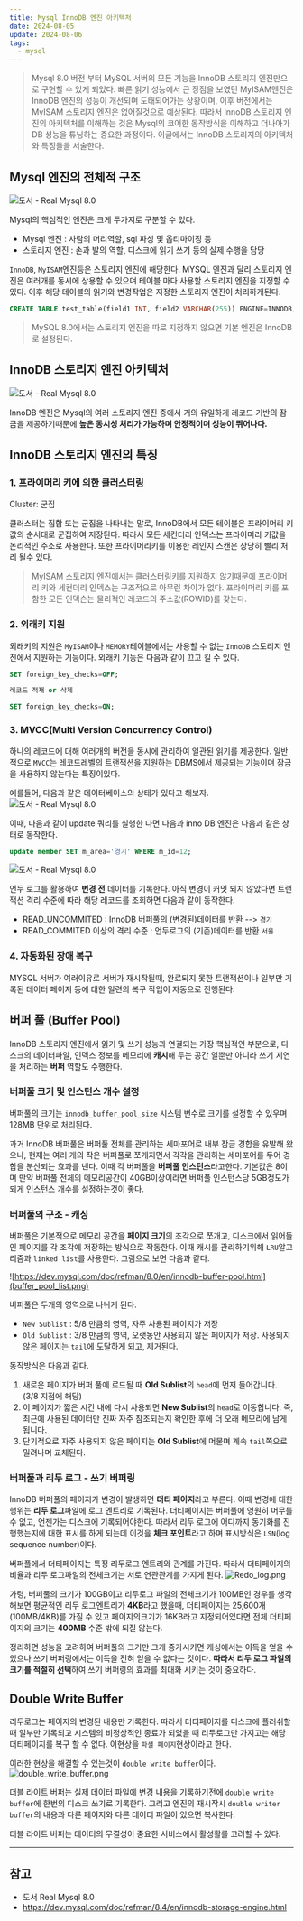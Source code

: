 ```yaml
---
title: Mysql InnoDB 엔진 아키텍처
date: 2024-08-05
update: 2024-08-06
tags: 
  - mysql 
---
```


> Mysql 8.0 버전 부터 MySQL 서버의 모든 기능을 InnoDB 스토리지 엔진만으로 구현할 수 있게 되었다. 빠른 읽기 성능에서 큰 장점을 보였던
> MyISAM엔진은 InnoDB 엔진의 성능이 개선되며 도태되어가는 상황이며, 이후 버전에서는 MyISAM 스토리지 엔진은 없어질것으로 예상된다.
> 따라서 InnoDB 스토리지 엔진의 아키텍처를 이해하는 것은 Mysql의 코어한 동작방식을 이해하고 더나아가 DB 성능을 튜닝하는 중요한 과정이다.
> 이글에서는 InnoDB 스토리지의 아키텍처와 특징들을 서술한다.

## Mysql 엔진의 전체적 구조
![도서 - Real Mysql 8.0](mysql_engine_architecture.png)

Mysql의 핵심적인 엔진은 크게 두가지로 구분할 수 있다.
+ Mysql 엔진 : 사람의 머리역할, sql 파싱 및 옵티마이징 등
+ 스토리지 엔진 : 손과 발의 역할, 디스크에 읽기 쓰기 등의 실제 수행을 담당

`InnoDB`, `MyISAM`엔진등은 스토리지 엔진에 해당한다. MYSQL 엔진과 달리 스토리지 엔진은 
여러개를 동시에 상용할 수 있으며 테이블 마다 사용할 스토리지 엔진을 지정할 수 있다. 이후 해당 테이블의
읽기와 변경작업은 지정한 스토리지 엔진이 처리하게된다.

```sql
CREATE TABLE test_table(field1 INT, field2 VARCHAR(255)) ENGINE=INNODB;
```

> MySQL 8.0에서는  스토리지 엔진을 따로 지정하지 않으면 기본 엔진은 InnoDB로 설정된다.

## InnoDB 스토리지 엔진 아키텍처
![도서 - Real Mysql 8.0](innodb_architecture.png)

InnoDB 엔진은 Mysql의 여러 스토리지 엔진 중에서 거의 유일하게 레코드 기반의 잠금을 제공하기때문에
**높은 동시성 처리가 가능하며 안정적이며 성능이 뛰어나다.**


## InnoDB 스토리지 엔진의 특징
### 1. 프라이머리 키에 의한 클러스터링

Cluster: 군집

클러스터는 집합 또는 군집을 나타내는 말로, InnoDB에서 모든 테이블은 프라이머리 키값의 순서대로 군집하여 저장된다. 따라서
모든 세컨더리 인덱스는 프라이머리 키값을 논리적인 주소로 사용한다. 또한 프라이머리키를 이용한 레인지 스캔은 상당히 빨리 처리 될수 있다.

> MyISAM 스토리지 엔진에서는 클러스터링키를 지원하지 않기때문에 프라이머리 키와 세컨더리 인덱스는 구조적으로 아무런 차이가 없다.
> 프라이머리 키를 포함한 모든 인덱슨는 물리적인 레코드의 주소값(ROWID)를 갖는다.


### 2. 외래키 지원
외래키의 지원은 `MyISAM`이나 `MEMORY`테이블에서는 사용할 수 없는 `InnoDB` 스토리지 엔진에서 지원하는 기능이다.
외래키 기능은 다음과 같이 끄고 킬 수 있다.

```sql
SET foreign_key_checks=OFF;

레코드 적재 or 삭제 

SET foreign_key_checks=ON;
```

### 3. MVCC(Multi Version Concurrency Control)
하나의 레코드에 대해 여러개의 버전을 동시에 관리하여 일관된 읽기를 제공한다. 일반적으로 `MVCC`는 레코드레벨의 트랜잭션을 지원하는 DBMS에서
제공되는 기능이며 잠금을 사용하지 않는다는 특징이있다.

예를들어, 다음과 같은 데이터베이스의 상태가 있다고 해보자.
![도서 - Real Mysql 8.0](ex1.png)

이때, 다음과 같이 update 쿼리를 실행한 다면 다음과 inno DB 엔진은 다음과 같은 상태로 동작한다.
```sql
update member SET m_area='경기' WHERE m_id=12;
```

![도서 - Real Mysql 8.0](ex2.png)

언두 로그를 활용하여 **변경 전** 데이터를 기록한다.
아직 변경이 커밋 되지 않았다면 트랜잭션 격리 수준에 따라 해당 레코드를 조회하면 다음과 같이 동작한다.
+ READ_UNCOMMITED : InnoDB 버퍼풀의 (변경된)데이터를 반환 --> `경기`
+ READ_COMMITED 이상의 격리 수준 : 언두로그의 (기존)데이터를 반환 `서울`

### 4. 자동화된 장애 복구
MYSQL 서버가 여러이유로 서버가 재시작될때, 완료되지 못한 트랜잭션이나 일부만 기록된 데이터 페이지 등에 대한 일련의 복구 작업이
자동으로 진행된다.

## 버퍼 풀 (Buffer Pool)

InnoDB 스토리지 엔진에서 읽기 및 쓰기 성능과 연결되는 가장 핵심적인 부분으로, 디스크의 데이터파일, 인덱스 정보를 메모리에 **캐시**해 두는 공간 일뿐만 아니라
쓰기 지연을 처리하는 **버퍼** 역할도 수행한다.

### 버퍼풀 크기 및 인스턴스 개수 설정
버퍼풀의 크기는 `innodb_buffer_pool_size` 시스템 변수로 크기를 설정할 수 있우며 128MB 단위로 처리된다.

과거 InnoDB 버퍼풀은 버퍼풀 전체를 관리하는 세마포어로 내부 잠금 경합을 유발해 왔으나, 현재는 여러 개의 작은 버퍼풀로 쪼개지면서 
각각을 관리하는 세마포어를 두어 경합을 분산되는 효과를 낸다. 이때 각 버퍼풀을 **버퍼풀 인스턴스**라고한다.
기본값은 8이며 만약 버퍼풀 전체의 메모리공간이 40GB이상이라면 버퍼풀 인스턴스당 5GB정도가 되게 인스턴스 개수를 설정하는것이 좋다.

### 버퍼풀의 구조 - 캐싱
버퍼풀은 기본적으로 메모리 공간을 **페이지 크기**의 조각으로 쪼개고, 디스크에서 읽어들인 페이지를 각 조각에 저장하는 방식으로 작동한다.
이때 캐시를 관리하기위해 `LRU`알고리즘과 `linked list`를 사용한다. 그림으로 보면 다음과 같다.

![https://dev.mysql.com/doc/refman/8.0/en/innodb-buffer-pool.html](buffer_pool_list.png)

버퍼풀은 두개의 영역으로 나뉘게 된다.
+ `New Sublist` : 5/8 만큼의 영역, 자주 사용된 페이지가 저장
+ `Old Sublist` : 3/8 만큼의 영역, 오랫동안 사용되지 않은 페이지가 저장. 사용되지 않은 페이지는 `tail`에 도달하게 되고, 제거된다.

동작방식은 다음과 같다.
1. 새로운 페이지가 버퍼 풀에 로드될 때 **Old Sublist**의 `head`에 먼저 들어갑니다. (3/8 지점에 해당)
2. 이 페이지가 짧은 시간 내에 다시 사용되면 **New Sublist**의 `head`로 이동합니다. 즉, 최근에 사용된 데이터만 진짜 자주 참조되는지 확인한 후에 더 오래 메모리에 남게 됩니다.
3. 단기적으로 자주 사용되지 않은 페이지는 **Old Sublist**에 머물며 계속 `tail`쪽으로 밀려나며 교체된다.

### 버퍼풀과 리두 로그 - 쓰기 버퍼링
InnoDB 버퍼풀의 페이지가 변경이 발생하면 **더티 페이지**라고 부른다. 이때 변경에 대한 행위는 **리두 로그**파일에 로그 엔트리로 기록된다.
더티페이지는 버퍼풀에 영원히 머무를 수 없고, 언젠가는 디스크에 기록되어야한다. 따라서 리두 로그에 어디까지 동기화를 
진행했는지에 대한 표시를 하게 되는데 이것을 **체크 포인트**라고 하며 표시방식은 `LSN`(log sequence number)이다.

버퍼풀에서 더티페이지는 특정 리두로그 엔트리와 관계를 가진다. 따라서 더티페이지의 비율과 리두 로그파일의 전체크기는 서로 연관관계를 가지게 된다.
![Redo_log.png](Redo_log.png)

가령, 버퍼풀의 크기가 100GB이고 리두로그 파일의 전체크기가 100MB인 경우를 생각해보면
평균적인 리두 로그엔트리가 **4KB**라고 했을때, 더티페이지는 25,600개(100MB/4KB)를 가질 수 있고 페이지의크기가
16KB라고 지정되어있다면 전체 더티페이지의 크기는 **400MB** 수준 밖에 되질 않는다.

정리하면 성능을 고려하여 버퍼풀의 크기만 크게 증가시키면 캐싱에서는 이득을 얻을 수 있으나 쓰기 버퍼링에서는 이득을 전혀
얻을 수 없다는 것이다. **따라서 리두 로그 파일의 크기를 적절히 선택**하여 쓰기 버퍼링의 효과를 최대화 시키는 것이 중요하다.


## Double Write Buffer
리두로그는 페이지의 변경된 내용만 기록한다. 따라서 더티페이지를 디스크에 플러쉬할 때 일부만 기록되고 시스템의
비정상적인 종료가 되었을 때 리두로그만 가지고는 해당 더티페이지를 복구 할 수 없다. 이현상을 `파셜 페이지`현상이라고 한다. 

이러한 현상을 해결할 수 있는것이 `double write buffer`이다.
![double_write_buffer.png](double_write_buffer.png)

더블 라이트 버퍼는 실제 데이터 파일에 변경 내용을 기록하기전에 `double write buffer`에 한번의 디스크 쓰기로 기록한다.
그리고 엔진의 재시작시 `double writer buffer`의 내용과 다른 페이지와 다른 데이터 파일이 있으면 복사한다.

더블 라이트 버퍼는 데이터의 무결성이 중요한 서비스에서 활성활를 고려할 수 있다.


---
## 참고
- 도서 Real Mysql 8.0
- https://dev.mysql.com/doc/refman/8.4/en/innodb-storage-engine.html
